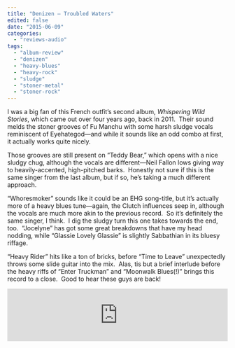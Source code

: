 ```yaml
---
title: "Denizen – Troubled Waters"
edited: false
date: "2015-06-09"
categories:
  - "reviews-audio"
tags:
  - "album-review"
  - "denizen"
  - "heavy-blues"
  - "heavy-rock"
  - "sludge"
  - "stoner-metal"
  - "stoner-rock"
---
```


I was a big fan of this French outfit’s second album, _Whispering Wild Stories_, which came out over four years ago, back in 2011.  Their sound melds the stoner grooves of Fu Manchu with some harsh sludge vocals reminiscent of Eyehategod—and while it sounds like an odd combo at first, it actually works quite nicely.

Those grooves are still present on “Teddy Bear,” which opens with a nice sludgy chug, although the vocals are different—Neil Fallon lows giving way to heavily-accented, high-pitched barks.  Honestly not sure if this is the same singer from the last album, but if so, he’s taking a much different approach.

“Whoresmoker” sounds like it could be an EHG song-title, but it’s actually more of a heavy blues tune—again, the Clutch influences seep in, although the vocals are much more akin to the previous record.  So it’s definitely the same singer, I think.  I dig the sludgy turn this one takes towards the end, too.  “Jocelyne” has got some great breakdowns that have my head nodding, while “Glassie Lovely Glassie” is slightly Sabbathian in its bluesy riffage.

“Heavy Rider” hits like a ton of bricks, before “Time to Leave” unexpectedly throws some slide guitar into the mix.  Alas, tis but a brief interlude before the heavy riffs of “Enter Truckman” and “Moonwalk Blues(!)” brings this record to a close.  Good to hear these guys are back!

<iframe style="border: 0; width: 100%; height: 120px;" src="https://bandcamp.com/EmbeddedPlayer/album=2669990371/size=large/bgcol=ffffff/linkcol=0687f5/tracklist=false/artwork=small/transparent=true/" width="300" height="150" seamless=""><a href="http://denizen.bandcamp.com/album/troubled-waters">Troubled Waters by Denizen</a></iframe>
